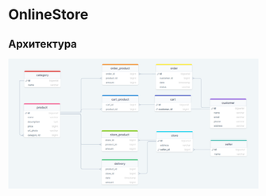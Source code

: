 # OnlineStore

## Архитектура

![screenshot1](https://github.com/kerucko/OnlineStore/blob/master/images/database.png)
